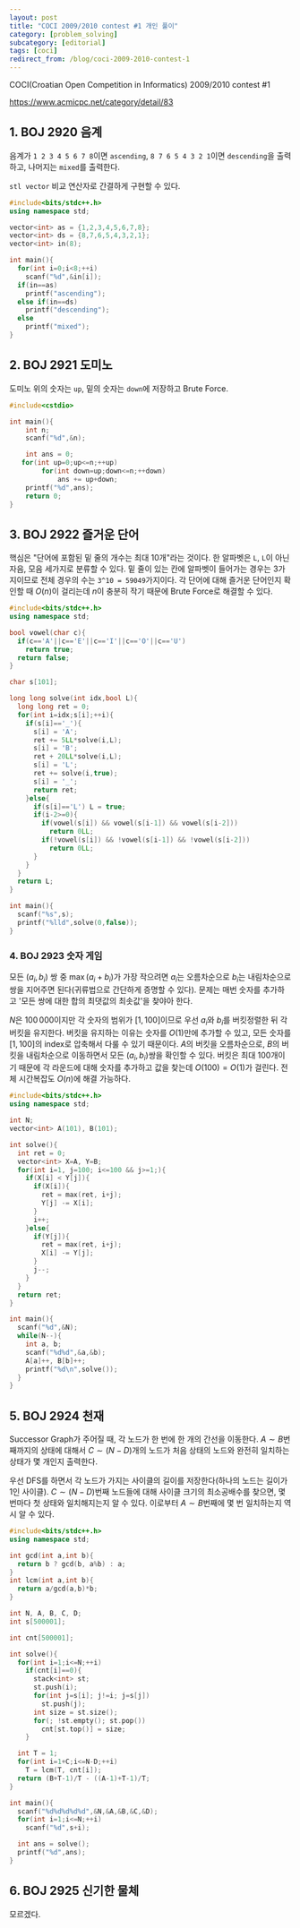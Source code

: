 ```yaml
---
layout: post
title: "COCI 2009/2010 contest #1 개인 풀이"
category: [problem_solving]
subcategory: [editorial]
tags: [coci]
redirect_from: /blog/coci-2009-2010-contest-1
---
```


COCI(Croatian Open Competition in Informatics) 2009/2010 contest #1

<https://www.acmicpc.net/category/detail/83>

## 1. BOJ 2920 음계

음계가 `1 2 3 4 5 6 7 8`이면 `ascending`, `8 7 6 5 4 3 2 1`이면 `descending`을 출력하고, 나머지는 `mixed`를 출력한다.

`stl vector` 비교 연산자로 간결하게 구현할 수 있다.

```cpp
#include<bits/stdc++.h>
using namespace std;

vector<int> as = {1,2,3,4,5,6,7,8};
vector<int> ds = {8,7,6,5,4,3,2,1};
vector<int> in(8);

int main(){
  for(int i=0;i<8;++i)
    scanf("%d",&in[i]);
  if(in==as)
    printf("ascending");
  else if(in==ds)
    printf("descending");
  else
    printf("mixed");
}
```

## 2. BOJ 2921 도미노

도미노 위의 숫자는 `up`, 밑의 숫자는 `down`에 저장하고 Brute Force.

```cpp
#include<cstdio>

int main(){
    int n;
    scanf("%d",&n);

    int ans = 0;
   for(int up=0;up<=n;++up)
        for(int down=up;down<=n;++down)
            ans += up+down;
    printf("%d",ans);
    return 0;
}
```

## 3. BOJ 2922 즐거운 단어

핵심은 "단어에 포함된 밑 줄의 개수는 최대 10개"라는 것이다. 한 알파벳은 `L`, `L`이 아닌 자음, 모음 세가지로 분류할 수 있다. 밑 줄이 있는 칸에 알파벳이 들어가는 경우는 3가지이므로 전체 경우의 수는 `3^10 = 59049`가지이다. 각 단어에 대해 즐거운 단어인지 확인할 때 $O(n)$이 걸리는데 $n$이 충분히 작기 때문에 Brute Force로 해결할 수 있다.

```cpp
#include<bits/stdc++.h>
using namespace std;

bool vowel(char c){
  if(c=='A'||c=='E'||c=='I'||c=='O'||c=='U')
    return true;
  return false;
}

char s[101];

long long solve(int idx,bool L){
  long long ret = 0;
  for(int i=idx;s[i];++i){
    if(s[i]=='_'){
      s[i] = 'A';
      ret += 5LL*solve(i,L);
      s[i] = 'B';
      ret + 20LL*solve(i,L);
      s[i] = 'L';
      ret += solve(i,true);
      s[i] = '_';
      return ret;
    }else{
      if(s[i]=='L') L = true;
      if(i-2>=0){
        if(vowel(s[i]) && vowel(s[i-1]) && vowel(s[i-2]))
          return 0LL;
        if(!vowel(s[i]) && !vowel(s[i-1]) && !vowel(s[i-2]))
          return 0LL;
      }
    }
  }
  return L;
}

int main(){
  scanf("%s",s);
  printf("%lld",solve(0,false));
}
```

### 4. BOJ 2923 숫자 게임

모든 $(a_i,b_i)$ 쌍 중 $\max(a_i+b_i)$가 가장 작으려면 $a_i$는 오름차순으로 $b_i$는 내림차순으로 쌍을 지어주면 된다(귀류법으로 간단하게 증명할 수 있다). 문제는 매번 숫자를 추가하고 '모든 쌍에 대한 합의 최댓값의 최솟값'을 찾야아 한다.

$N$은 $100\,000$이지만 각 숫자의 범위가 $[1,100]$이므로 우선 $a_i$와 $b_i$를 버킷정렬한 뒤 각 버킷을 유지한다. 버킷을 유지하는 이유는 숫자를 $O(1)$만에 추가할 수 있고, 모든 숫자를 $[1,100]$의 index로 압축해서 다룰 수 있기 때문이다. $A$의 버킷을 오름차순으로, $B$의 버킷을 내림차순으로 이동하면서 모든 $(a_i,b_i)$쌍을 확인할 수 있다. 버킷은 최대 $100$개이기 때문에 각 라운드에 대해 숫자를 추가하고 값을 찾는데 $O(100) = O(1)$가 걸린다. 전체 시간복잡도 $O(n)$에 해결 가능하다.

```cpp
#include<bits/stdc++.h>
using namespace std;

int N;
vector<int> A(101), B(101);

int solve(){
  int ret = 0;
  vector<int> X=A, Y=B;
  for(int i=1, j=100; i<=100 && j>=1;){
    if(X[i] < Y[j]){
      if(X[i]){
        ret = max(ret, i+j);
        Y[j] -= X[i];
      }
      i++;
    }else{
      if(Y[j]){
        ret = max(ret, i+j);
        X[i] -= Y[j];
      }
      j--;
    }
  }
  return ret;
}

int main(){
  scanf("%d",&N);
  while(N--){
    int a, b;
    scanf("%d%d",&a,&b);
    A[a]++, B[b]++;
    printf("%d\n",solve());
  }
}
```

## 5. BOJ 2924 천재

Successor Graph가 주어질 때, 각 노드가 한 번에 한 개의 간선을 이동한다. $A \sim B$번째까지의 상태에 대해서 $C \sim (N-D)$개의 노드가 처음 상태의 노드와 완전히 일치하는 상태가 몇 개인지 출력한다.

우선 DFS를 하면서 각 노드가 가지는 사이클의 길이를 저장한다(하나의 노드는 길이가 1인 사이클). $C \sim (N-D)$번째 노드들에 대해 사이클 크기의 최소공배수를 찾으면, 몇 번마다 첫 상태와 일치해지는지 알 수 있다. 이로부터 $A \sim B$번째에 몇 번 일치하는지 역시 알 수 있다.

```cpp
#include<bits/stdc++.h>
using namespace std;

int gcd(int a,int b){
  return b ? gcd(b, a%b) : a;
}
int lcm(int a,int b){
  return a/gcd(a,b)*b;
}

int N, A, B, C, D;
int s[500001];

int cnt[500001];

int solve(){
  for(int i=1;i<=N;++i)
    if(cnt[i]==0){
      stack<int> st;
      st.push(i);
      for(int j=s[i]; j!=i; j=s[j])
        st.push(j);
      int size = st.size();
      for(; !st.empty(); st.pop())
        cnt[st.top()] = size;
    }

  int T = 1;
  for(int i=1+C;i<=N-D;++i)
    T = lcm(T, cnt[i]);
  return (B+T-1)/T - ((A-1)+T-1)/T;
}

int main(){
  scanf("%d%d%d%d%d",&N,&A,&B,&C,&D);
  for(int i=1;i<=N;++i)
    scanf("%d",s+i);

  int ans = solve();
  printf("%d",ans);
}
```

## 6. BOJ 2925 신기한 물체

모르겠다.
